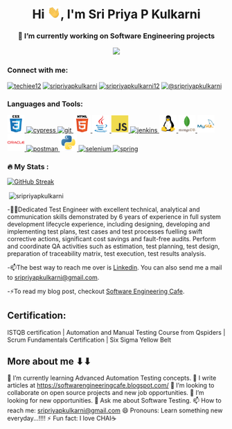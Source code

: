 <h1 align="center">Hi <img src="https://raw.githubusercontent.com/ABSphreak/ABSphreak/master/gifs/Hi.gif" width="30px">, I'm Sri Priya P Kulkarni</h1>
<h3 align="center">🔭 I’m currently working on Software Engineering projects</h3>

<div id="header" align="center">
  <img src="https://user-images.githubusercontent.com/74038190/271839927-f5d2d866-d25c-4873-8d82-425d2c62fc2e.gif" width="400"/>
</div>

<h3 align="left">Connect with me:</h3>
<p align="left">
<a href="https://twitter.com/techiee12" target="blank"><img align="center" src="https://raw.githubusercontent.com/rahuldkjain/github-profile-readme-generator/master/src/images/icons/Social/twitter.svg" alt="techiee12" height="30" width="40" /></a>
<a href="https://linkedin.com/in/sripriyapkulkarni" target="blank"><img align="center" src="https://raw.githubusercontent.com/rahuldkjain/github-profile-readme-generator/master/src/images/icons/Social/linked-in-alt.svg" alt="sripriyapkulkarni" height="30" width="40" /></a>
<a href="https://instagram.com/sripriyapkulkarni12" target="blank"><img align="center" src="https://raw.githubusercontent.com/rahuldkjain/github-profile-readme-generator/master/src/images/icons/Social/instagram.svg" alt="sripriyapkulkarni12" height="30" width="40" /></a>
<a href="https://medium.com/@sripriyapkulkarni" target="blank"><img align="center" src="https://raw.githubusercontent.com/rahuldkjain/github-profile-readme-generator/master/src/images/icons/Social/medium.svg" alt="@sripriyapkulkarni" height="30" width="40" /></a>
</p>

<h3 align="left">Languages and Tools:</h3>
<p align="left"> <a href="https://www.w3schools.com/css/" target="_blank" rel="noreferrer"> <img src="https://raw.githubusercontent.com/devicons/devicon/master/icons/css3/css3-original-wordmark.svg" alt="css3" width="40" height="40"/> </a> <a href="https://www.cypress.io" target="_blank" rel="noreferrer"> <img src="https://raw.githubusercontent.com/simple-icons/simple-icons/6e46ec1fc23b60c8fd0d2f2ff46db82e16dbd75f/icons/cypress.svg" alt="cypress" width="40" height="40"/> </a> <a href="https://git-scm.com/" target="_blank" rel="noreferrer"> <img src="https://www.vectorlogo.zone/logos/git-scm/git-scm-icon.svg" alt="git" width="40" height="40"/> </a> <a href="https://www.w3.org/html/" target="_blank" rel="noreferrer"> <img src="https://raw.githubusercontent.com/devicons/devicon/master/icons/html5/html5-original-wordmark.svg" alt="html5" width="40" height="40"/> </a> <a href="https://www.java.com" target="_blank" rel="noreferrer"> <img src="https://raw.githubusercontent.com/devicons/devicon/master/icons/java/java-original.svg" alt="java" width="40" height="40"/> </a> <a href="https://developer.mozilla.org/en-US/docs/Web/JavaScript" target="_blank" rel="noreferrer"> <img src="https://raw.githubusercontent.com/devicons/devicon/master/icons/javascript/javascript-original.svg" alt="javascript" width="40" height="40"/> </a> <a href="https://www.jenkins.io" target="_blank" rel="noreferrer"> <img src="https://www.vectorlogo.zone/logos/jenkins/jenkins-icon.svg" alt="jenkins" width="40" height="40"/> </a> <a href="https://www.linux.org/" target="_blank" rel="noreferrer"> <img src="https://raw.githubusercontent.com/devicons/devicon/master/icons/linux/linux-original.svg" alt="linux" width="40" height="40"/> </a> <a href="https://www.mongodb.com/" target="_blank" rel="noreferrer"> <img src="https://raw.githubusercontent.com/devicons/devicon/master/icons/mongodb/mongodb-original-wordmark.svg" alt="mongodb" width="40" height="40"/> </a> <a href="https://www.mysql.com/" target="_blank" rel="noreferrer"> <img src="https://raw.githubusercontent.com/devicons/devicon/master/icons/mysql/mysql-original-wordmark.svg" alt="mysql" width="40" height="40"/> </a> <a href="https://www.oracle.com/" target="_blank" rel="noreferrer"> <img src="https://raw.githubusercontent.com/devicons/devicon/master/icons/oracle/oracle-original.svg" alt="oracle" width="40" height="40"/> </a> <a href="https://postman.com" target="_blank" rel="noreferrer"> <img src="https://www.vectorlogo.zone/logos/getpostman/getpostman-icon.svg" alt="postman" width="40" height="40"/> </a> <a href="https://www.python.org" target="_blank" rel="noreferrer"> <img src="https://raw.githubusercontent.com/devicons/devicon/master/icons/python/python-original.svg" alt="python" width="40" height="40"/> </a> <a href="https://www.selenium.dev" target="_blank" rel="noreferrer"> <img src="https://raw.githubusercontent.com/detain/svg-logos/780f25886640cef088af994181646db2f6b1a3f8/svg/selenium-logo.svg" alt="selenium" width="40" height="40"/> </a> <a href="https://spring.io/" target="_blank" rel="noreferrer"> <img src="https://www.vectorlogo.zone/logos/springio/springio-icon.svg" alt="spring" width="40" height="40"/> </a> </p>

### :fire: My Stats : 
[![GitHub Streak](http://github-readme-streak-stats.herokuapp.com?user=SripriyaPKulkarni&theme=dark&background=000000)](https://git.io/streak-stats)



<p>&nbsp;<img align="center" src="https://github-readme-stats.vercel.app/api?username=sripriyapkulkarni&show_icons=true&locale=en" alt="sripriyapkulkarni" /></p>

-👨‍💻Dedicated Test Engineer with excellent technical, analytical and communication skills demonstrated by 6 years of experience in full system development lifecycle experience, including designing, developing and implementing test plans, test cases and test processes fuelling swift corrective actions, significant cost savings and fault-free audits. Perform and coordinate QA activities such as estimation, test planning, test design, preparation of traceability matrix, test execution, test results analysis.


-📫The best way to reach me over is [Linkedin](https://www.linkedin.com/in/sripriyapkulkarni). You can also send me a mail to sripriyapkulkarni@gmail.com.

-⚡To read my blog post, checkout [Software Engineering Cafe](https://softwareengineeringcafe.blogspot.com/).


## Certification: 
ISTQB certification | Automation and Manual Testing Course from Qspiders | Scrum Fundamentals Certification | Six Sigma Yellow Belt

## More about me ⬇⬇
🌱 I’m currently learning Advanced Automation Testing concepts.
📝 I  write articles at https://softwarengineeringcafe.blogspot.com/
👯 I’m looking to collaborate on open source projects and new job opportunities.
🤔 I’m looking for new opportunities.
💬 Ask me about Software Testing.
📫 How to reach me: sripriyapkulkarni@gmail.com
😄 Pronouns: Learn something new everyday...!!!!
⚡ Fun fact: I love CHAI☕


